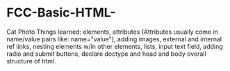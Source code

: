 # FCC-Basic-HTML-
Cat Photo
Things learned: elements, attributes (Attributes usually come in name/value pairs like: name="value"), adding images, external and internal ref links,
nesting elements w/in other elements, lists, input text field, adding radio and submit buttons,
declare doctype and head and body overall structure of html. 
